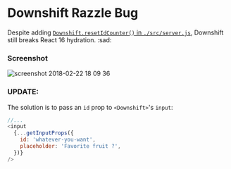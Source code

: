 # Downshift Razzle Bug

Despite adding [`Downshift.resetIdCounter()` in `./src/server.js`](https://github.com/jaredpalmer/downshift-razzle-bug/blob/master/src/server.js#L15), Downshift still breaks React 16 hydration. :sad:

### Screenshot

![screenshot 2018-02-22 18 09 36](https://user-images.githubusercontent.com/4060187/36569418-b99fe938-17fb-11e8-972c-6a21eb527972.png)

### UPDATE:

The solution is to pass an `id` prop to `<Downshift>`'s `input`:

```js
//...
<input
  {...getInputProps({
    id: 'whatever-you-want',
    placeholder: 'Favorite fruit ?',
  })}
/>
```

